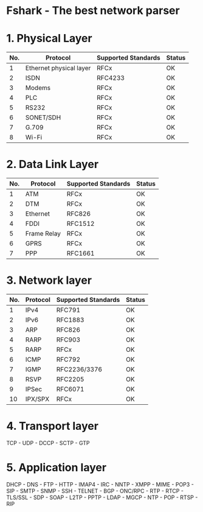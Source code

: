 # Fshark - The best network parser

# 1. Physical Layer
No. | Protocol | Supported Standards | Status
--- | -------- | ------------------- | --- 
1 | Ethernet physical layer | RFCx | OK
2 | ISDN | RFC4233 | OK
3 | Modems | RFCx | OK
4 | PLC | RFCx | OK
5 | RS232 | RFCx | OK
6 | SONET/SDH | RFCx | OK
7 | G.709 | RFCx | OK
8 | Wi-Fi | RFCx | OK

# 2. Data Link Layer 
No. | Protocol | Supported Standards | Status
--- | -------- | ------------------- | --- 
1 | ATM | RFCx | OK
2 | DTM | RFCx | OK
3 | Ethernet | RFC826 | OK
4 | FDDI | RFC1512 | OK
5 | Frame Relay | RFCx | OK
6 | GPRS | RFCx | OK
7 | PPP | RFC1661 | OK

# 3. Network layer	
No. | Protocol | Supported Standards | Status
--- | -------- | ------------------- | --- 
1 | IPv4 | RFC791 | OK
2 | IPv6 | RFC1883 | OK
3 | ARP | RFC826 | OK
4 | RARP | RFC903 | OK
5 | RARP | RFCx | OK
6 | ICMP | RFC792 | OK
7 | IGMP | RFC2236/3376 | OK
8 | RSVP | RFC2205 | OK
9 | IPSec | RFC6071 | OK
10 | IPX/SPX | RFCx | OK

# 4. Transport layer	 

TCP - UDP - DCCP - SCTP - GTP

# 5. Application layer	    
DHCP - DNS - FTP - HTTP - IMAP4 - IRC - NNTP - XMPP - MIME - POP3 - SIP - SMTP - SNMP - SSH - TELNET - BGP - ONC/RPC - RTP - RTCP - TLS/SSL - SDP - SOAP - L2TP - PPTP - LDAP - MGCP - NTP - POP - RTSP - RIP 
